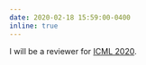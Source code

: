 ```yaml
---
date: 2020-02-18 15:59:00-0400
inline: true
---
```


I will be a reviewer for [ICML 2020](https://icml.cc/Conferences/2020/).
